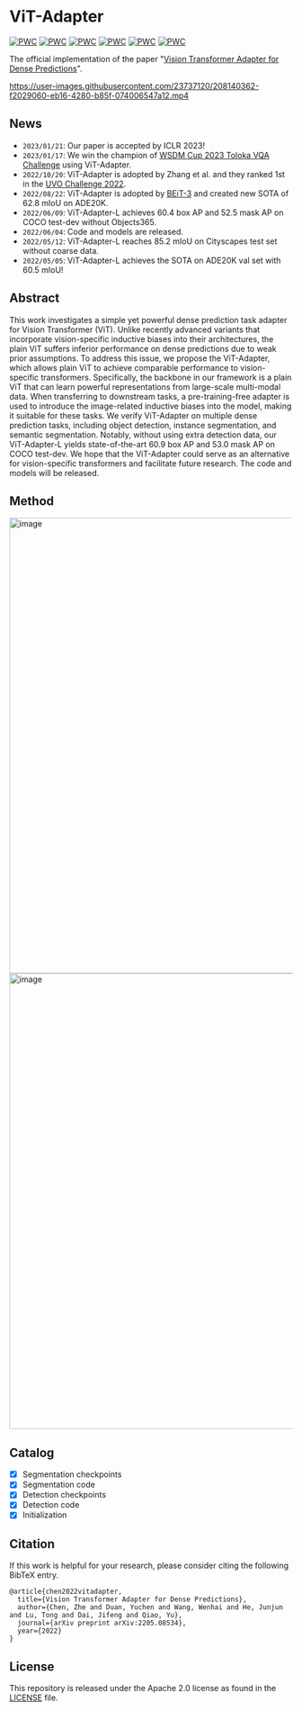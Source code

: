 # ViT-Adapter

[![PWC](https://img.shields.io/endpoint.svg?url=https://paperswithcode.com/badge/vision-transformer-adapter-for-dense/semantic-segmentation-on-ade20k)](https://paperswithcode.com/sota/semantic-segmentation-on-ade20k?p=vision-transformer-adapter-for-dense)
[![PWC](https://img.shields.io/endpoint.svg?url=https://paperswithcode.com/badge/vision-transformer-adapter-for-dense/semantic-segmentation-on-cityscapes)](https://paperswithcode.com/sota/semantic-segmentation-on-cityscapes?p=vision-transformer-adapter-for-dense)
[![PWC](https://img.shields.io/endpoint.svg?url=https://paperswithcode.com/badge/vision-transformer-adapter-for-dense/semantic-segmentation-on-coco-stuff-test)](https://paperswithcode.com/sota/semantic-segmentation-on-coco-stuff-test?p=vision-transformer-adapter-for-dense)
[![PWC](https://img.shields.io/endpoint.svg?url=https://paperswithcode.com/badge/vision-transformer-adapter-for-dense/semantic-segmentation-on-pascal-context)](https://paperswithcode.com/sota/semantic-segmentation-on-pascal-context?p=vision-transformer-adapter-for-dense)
[![PWC](https://img.shields.io/endpoint.svg?url=https://paperswithcode.com/badge/vision-transformer-adapter-for-dense/object-detection-on-coco)](https://paperswithcode.com/sota/object-detection-on-coco?p=vision-transformer-adapter-for-dense)
[![PWC](https://img.shields.io/endpoint.svg?url=https://paperswithcode.com/badge/vision-transformer-adapter-for-dense/instance-segmentation-on-coco)](https://paperswithcode.com/sota/instance-segmentation-on-coco?p=vision-transformer-adapter-for-dense)

The official implementation of the paper "[Vision Transformer Adapter for Dense Predictions](https://arxiv.org/abs/2205.08534)".

https://user-images.githubusercontent.com/23737120/208140362-f2029060-eb16-4280-b85f-074006547a12.mp4

## News
- `2023/01/21`: Our paper is accepted by ICLR 2023!
- `2023/01/17`: We win the champion of [WSDM Cup 2023 Toloka VQA Challenge](/wsdm2023) using ViT-Adapter.
- `2022/10/20`: ViT-Adapter is adopted by Zhang et al. and they ranked 1st in the [UVO Challenge 2022](https://arxiv.org/pdf/2210.09629.pdf).
- `2022/08/22`: ViT-Adapter is adopted by [BEiT-3](https://github.com/microsoft/unilm/tree/master/beit3) and created new SOTA of 62.8 mIoU on ADE20K.
- `2022/06/09`: ViT-Adapter-L achieves 60.4 box AP and 52.5 mask AP on COCO test-dev without Objects365.
- `2022/06/04`: Code and models are released.
- `2022/05/12`: ViT-Adapter-L reaches 85.2 mIoU on Cityscapes test set without coarse data.
- `2022/05/05`: ViT-Adapter-L achieves the SOTA on ADE20K val set with 60.5 mIoU!

## Abstract

This work investigates a simple yet powerful dense prediction task adapter for Vision Transformer (ViT). Unlike recently advanced variants that incorporate vision-specific inductive biases into their architectures, the plain ViT suffers inferior performance on dense predictions due to weak prior assumptions. To address this
issue, we propose the ViT-Adapter, which allows plain ViT to achieve comparable performance to vision-specific transformers. Specifically, the backbone in our
framework is a plain ViT that can learn powerful representations from large-scale
multi-modal data. When transferring to downstream tasks, a pre-training-free
adapter is used to introduce the image-related inductive biases into the model,
making it suitable for these tasks. We verify ViT-Adapter on multiple dense prediction tasks, including object detection, instance segmentation, and semantic segmentation. Notably, without using extra detection data, our ViT-Adapter-L yields
state-of-the-art 60.9 box AP and 53.0 mask AP on COCO test-dev. We hope that
the ViT-Adapter could serve as an alternative for vision-specific transformers and
facilitate future research. The code and models will be released.

## Method

<img width="810" alt="image" src="https://user-images.githubusercontent.com/23737120/194904519-30d2a5d1-b203-419d-a597-608ee90bb3bb.png">

<img width="810" alt="image" src="https://user-images.githubusercontent.com/23737120/194904786-ea9c40a3-f6ac-4fe1-90ad-976e7b9e8f03.png">

## Catalog

- [x] Segmentation checkpoints
- [x] Segmentation code
- [x] Detection checkpoints
- [x] Detection code
- [x] Initialization

## Citation

If this work is helpful for your research, please consider citing the following BibTeX entry.

```
@article{chen2022vitadapter,
  title={Vision Transformer Adapter for Dense Predictions},
  author={Chen, Zhe and Duan, Yuchen and Wang, Wenhai and He, Junjun and Lu, Tong and Dai, Jifeng and Qiao, Yu},
  journal={arXiv preprint arXiv:2205.08534},
  year={2022}
}
```

## License

This repository is released under the Apache 2.0 license as found in the [LICENSE](LICENSE.md) file.
